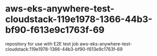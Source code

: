 # aws-eks-anywhere-test-cloudstack-119e1978-1366-44b3-bf90-f613e9c1763f-69
repository for use with E2E test job aws-eks-anywhere-test-cloudstack:119e1978-1366-44b3-bf90-f613e9c1763f-69
